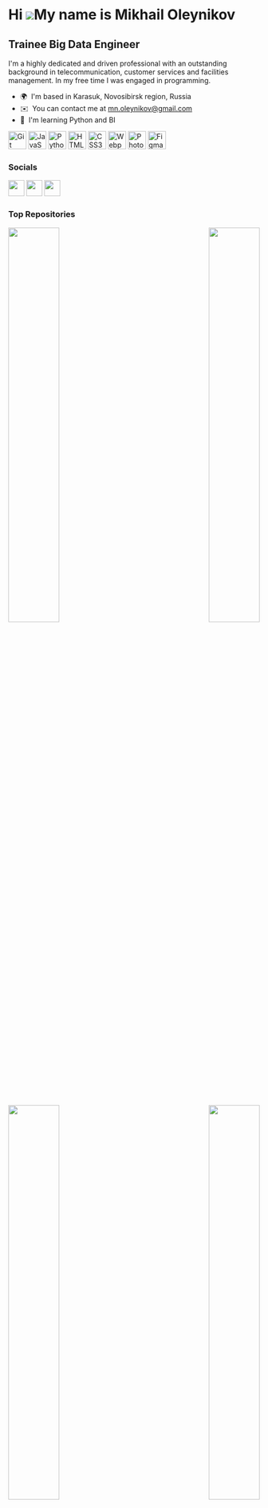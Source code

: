 Hi ![](https://user-images.githubusercontent.com/18350557/176309783-0785949b-9127-417c-8b55-ab5a4333674e.gif)My name is Mikhail Oleynikov
=========================================================================================================================================

Trainee Big Data Engineer
-------------------------

I'm a highly dedicated and driven professional with an outstanding background in telecommunication, customer services and facilities management. In my free time I was engaged in programming.

*   🌍  I'm based in Karasuk, Novosibirsk region, Russia
*   ✉️  You can contact me at [mn.oleynikov@gmail.com](mailto:mn.oleynikov@gmail.com)
*   🧠  I'm learning Python and BI
<p align="left">
<a href="https://git-scm.com/" target="_blank" rel="noreferrer"><img src="https://raw.githubusercontent.com/danielcranney/readme-generator/main/public/icons/skills/git-colored.svg" width="36" height="36" alt="Git" /></a>
<a href="https://developer.mozilla.org/en-US/docs/Web/JavaScript" target="_blank" rel="noreferrer"><img src="https://raw.githubusercontent.com/danielcranney/readme-generator/main/public/icons/skills/javascript-colored.svg" width="36" height="36" alt="JavaScript" /></a>
<a href="https://www.python.org/" target="_blank" rel="noreferrer"><img src="https://raw.githubusercontent.com/danielcranney/readme-generator/main/public/icons/skills/python-colored.svg" width="36" height="36" alt="Python" /></a>
<a href="https://developer.mozilla.org/en-US/docs/Glossary/HTML5" target="_blank" rel="noreferrer"><img src="https://raw.githubusercontent.com/danielcranney/readme-generator/main/public/icons/skills/html5-colored.svg" width="36" height="36" alt="HTML5" /></a>
<a href="https://www.w3.org/TR/CSS/#css" target="_blank" rel="noreferrer"><img src="https://raw.githubusercontent.com/danielcranney/readme-generator/main/public/icons/skills/css3-colored.svg" width="36" height="36" alt="CSS3" /></a>
<a href="https://webpack.js.org/" target="_blank" rel="noreferrer"><img src="https://raw.githubusercontent.com/danielcranney/readme-generator/main/public/icons/skills/webpack-colored.svg" width="36" height="36" alt="Webpack" /></a>
<a href="https://www.adobe.com/uk/products/photoshop.html" target="_blank" rel="noreferrer"><img src="https://raw.githubusercontent.com/danielcranney/readme-generator/main/public/icons/skills/photoshop-colored.svg" width="36" height="36" alt="Photoshop" /></a>
<a href="https://www.figma.com/" target="_blank" rel="noreferrer"><img src="https://raw.githubusercontent.com/danielcranney/readme-generator/main/public/icons/skills/figma-colored.svg" width="36" height="36" alt="Figma" /></a>
</p>
                    
### Socials
                  
<p align="left">
<a href="https://discord.com/users/Olmer#9647" target="_blank" rel="noreferrer"><img src="https://raw.githubusercontent.com/danielcranney/readme-generator/main/public/icons/socials/discord.svg" width="32" height="32" /></a>
<a href="https://www.github.com/Olmeor" target="_blank" rel="noreferrer"><img src="https://raw.githubusercontent.com/danielcranney/readme-generator/main/public/icons/socials/github.svg" width="32" height="32" /></a>
<a href="https://www.linkedin.com/in/olmeor" target="_blank" rel="noreferrer"><img src="https://raw.githubusercontent.com/danielcranney/readme-generator/main/public/icons/socials/linkedin.svg" width="32" height="32" /></a></p>
                    
                    
### Top Repositories
                    
<div width="100%" align="center"><a href="https://github.com/Olmeor/Generation_Python_-_a_course_for_beginners" align="left"><img align="left" width="45%" src="https://github-readme-stats.vercel.app/api/pin/?username=Olmeor&repo=Generation_Python_-_a_course_for_beginners&title_color=0891b2&text_color=ffffff&icon_color=0891b2&bg_color=1c1917&hide_border=true&locale=en" /></a><a href="https://github.com/Olmeor/Generation_Python_-_a_course_for_advanced" align="right"><img align="right" width="45%" src="https://github-readme-stats.vercel.app/api/pin/?username=Olmeor&repo=Generation_Python_-_a_course_for_advanced&title_color=0891b2&text_color=ffffff&icon_color=0891b2&bg_color=1c1917&hide_border=true&locale=en" /></a></div>
<br /><br /><br /><br /><br /><br />
<div width="100%" align="center"><a href="https://github.com/Olmeor/Generation_Python_-_a_course_for_professionals" align="left"><img align="left" width="45%" src="https://github-readme-stats.vercel.app/api/pin/?username=Olmeor&repo=Generation_Python_-_a_course_for_professionals&title_color=0891b2&text_color=ffffff&icon_color=0891b2&bg_color=1c1917&hide_border=true&locale=en" /></a><a href="https://github.com/Olmeor/HSE_Python_for_beginners" align="right"><img align="right" width="45%" src="https://github-readme-stats.vercel.app/api/pin/?username=Olmeor&repo=HSE_Python_for_beginners&title_color=0891b2&text_color=ffffff&icon_color=0891b2&bg_color=1c1917&hide_border=true&locale=en" /></a></div>
<br /><br /><br /><br /><br /><br />
<div width="100%" align="center"><a href="https://github.com/Olmeor/Momentum" align="left"><img align="left" width="45%" src="https://github-readme-stats.vercel.app/api/pin/?username=Olmeor&repo=Momentum&title_color=0891b2&text_color=ffffff&icon_color=0891b2&bg_color=1c1917&hide_border=true&locale=en" /></a><a href="https://github.com/Olmeor/Songbird" align="right"><img align="right" width="45%" src="https://github-readme-stats.vercel.app/api/pin/?username=Olmeor&repo=Songbird&title_color=0891b2&text_color=ffffff&icon_color=0891b2&bg_color=1c1917&hide_border=true&locale=en" /></a></div>
